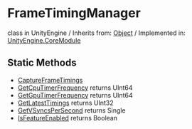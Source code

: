# FrameTimingManager
class in UnityEngine
 / Inherits from: <a href="https://docs.unity3d.com/6000.0/Documentation/ScriptReference/Object.html">Object</a> / Implemented in: <a href="https://docs.unity3d.com/6000.0/Documentation/ScriptReference/UnityEngine.CoreModule.html">UnityEngine.CoreModule</a>
## Static Methods
- <a href="https://docs.unity3d.com/6000.0/Documentation/ScriptReference/FrameTimingManager.CaptureFrameTimings.html">CaptureFrameTimings</a>
- <a href="https://docs.unity3d.com/6000.0/Documentation/ScriptReference/FrameTimingManager.GetCpuTimerFrequency.html">GetCpuTimerFrequency</a> returns UInt64
- <a href="https://docs.unity3d.com/6000.0/Documentation/ScriptReference/FrameTimingManager.GetGpuTimerFrequency.html">GetGpuTimerFrequency</a> returns UInt64
- <a href="https://docs.unity3d.com/6000.0/Documentation/ScriptReference/FrameTimingManager.GetLatestTimings.html">GetLatestTimings</a> returns UInt32
- <a href="https://docs.unity3d.com/6000.0/Documentation/ScriptReference/FrameTimingManager.GetVSyncsPerSecond.html">GetVSyncsPerSecond</a> returns Single
- <a href="https://docs.unity3d.com/6000.0/Documentation/ScriptReference/FrameTimingManager.IsFeatureEnabled.html">IsFeatureEnabled</a> returns Boolean
